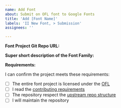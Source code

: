 ```yaml
---
name: Add Font
about: Submit on OFL font to Google Fonts
title: 'Add [Font Name]'
labels: 'II New Font, > Submission'
assignees: ''

---
```


**Font Project Git Repo URL:**


**Super short description of the Font Family:**


**Requirements:**

I can confirm the project meets these requirements:

- [ ] The entire font project is licensed under the [OFL](https://scripts.sil.org/cms/scripts/page.php?site_id=nrsi&id=OFL)
- [ ] I read the [contributing requirements](https://github.com/google/fonts/blob/main/CONTRIBUTING.md)
- [ ] The repository respect the [upstream repo structure](https://github.com/googlefonts/gf-docs/tree/main/Spec#upstream-repo-structure)
- [ ] I will maintain the repository
